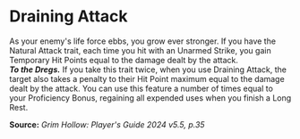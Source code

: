 # Draining Attack

As your enemy's life force ebbs, you grow ever stronger. If you have the Natural Attack trait, each time you hit with an Unarmed Strike, you gain Temporary Hit Points equal to the damage dealt by the attack.  
***To the Dregs.*** If you take this trait twice, when you use Draining Attack, the target also takes a penalty to their Hit Point maximum equal to the damage dealt by the attack. You can use this feature a number of times equal to your Proficiency Bonus, regaining all expended uses when you finish a Long Rest.

**Source:** *Grim Hollow: Player's Guide 2024 v5.5, p.35*